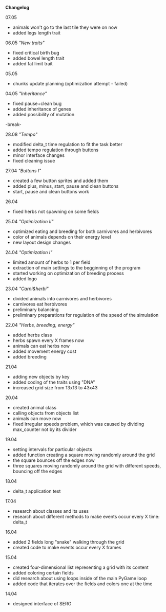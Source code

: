 **Changelog**


07.05
- animals won't go to the last tile they were on now
- added legs length trait


06.05
_"New traits"_
- fixed critical birth bug 
- added bowel length trait
- added fat limit trait


05.05
- chunks update planning (optimization attempt - failed)


04.05
_"Inheritance"_
- fixed pause+clean bug
- added inheritance of genes
- added possibility of mutation


-break-


28.08
_"Tempo"_
- modified delta_t time regulation to fit the task better
- added tempo regulation through buttons
- minor interface changes
- fixed cleaning issue


27.04
_"Buttons I"_
- created a few button sprites and added them
- added plus, minus, start, pause and clean buttons
- start, pause and clean buttons work


26.04
- fixed herbs not spawning on some fields


25.04
_"Optimization II"_
- optimized eating and breeding for both carnivores and herbivores
- color of animals depends on their energy level
- new layout design changes


24.04
_"Optimization I"_
- limited amount of herbs to 1 per field
- extraction of main settings to the begginning of the program
- started working on optimization of breeding process
- added logo


23.04
_"Carni&herbi"_
- divided animals into carnivores and herbivores
- carnivores eat herbivores
- preliminary balancing
- preliminary preparations for regulation of the speed of the simulation


22.04
_"Herbs, breeding, energy"_
- added herbs class
- herbs spawn every X frames now
- animals can eat herbs now
- added movement energy cost
- added breeding

21.04
- adding new objects by key
- added coding of the traits using "DNA"
- increased grid size from 13x13 to 43x43

20.04
- created animal class
- calling objects from objects list
- animals can move now
- fixed irregular speeds problem, which was caused by dividing max_counter not by its divider

19.04
- setting intervals for particular objects
- added function creating a square moving randomly around the grid
- the square bounces off the edges now
- three squares moving randomly around the grid with different speeds, bouncing off the edges

18.04
- delta_t application test

17.04
- research about classes and its uses
- research about different methods to make events occur every X time: delta_t

16.04
- added 2 fields long "snake" walking through the grid
- created code to make events occur every X frames

15.04
- created four-dimensional list representing a grid with its content
- added coloring certain fields
- did research about using loops inside of the main PyGame loop
- added code that iterates over the fields and colors one at the time

14.04
- designed interface of SERG



